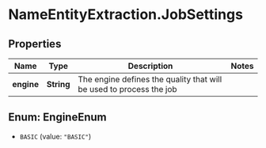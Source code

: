 # NameEntityExtraction.JobSettings

## Properties
Name | Type | Description | Notes
------------ | ------------- | ------------- | -------------
**engine** | **String** | The engine defines the quality that will be used to process the job | 


<a name="EngineEnum"></a>
## Enum: EngineEnum


* `BASIC` (value: `"BASIC"`)




